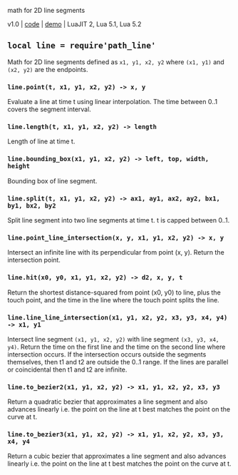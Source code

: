 math for 2D line segments

v1.0 | [code](http://code.google.com/p/lua-files/source/browse/path_line.lua) | [demo](http://code.google.com/p/lua-files/source/browse/path_hit_demo.lua) | LuaJIT 2, Lua 5.1, Lua 5.2

## `local line = require'path_line'`

Math for 2D line segments defined as
  `x1, y1, x2, y2`
where `(x1, y1)` and `(x2, y2)` are the endpoints.

### `line.point(t, x1, y1, x2, y2) -> x, y`
Evaluate a line at time t using linear interpolation. The time between 0..1 covers the segment interval.

### `line.length(t, x1, y1, x2, y2) -> length`
Length of line at time t.

### `line.bounding_box(x1, y1, x2, y2) -> left, top, width, height`
Bounding box of line segment.

### `line.split(t, x1, y1, x2, y2) -> ax1, ay1, ax2, ay2, bx1, by1, bx2, by2`
Split line segment into two line segments at time t. t is capped between 0..1.

### `line.point_line_intersection(x, y, x1, y1, x2, y2) -> x, y`
Intersect an infinite line with its perpendicular from point (x, y). Return the intersection point.

### `line.hit(x0, y0, x1, y1, x2, y2) -> d2, x, y, t`
Return the shortest distance-squared from point (x0, y0) to line, plus the touch point, and the time in the line where the touch point splits the line.

### `line.line_line_intersection(x1, y1, x2, y2, x3, y3, x4, y4) -> x1, y1`
Intersect line segment `(x1, y1, x2, y2)` with line segment `(x3, y3, x4, y4)`. Return the time on the first line and the time on the second line where intersection occurs. If the intersection occurs outside the segments themselves, then t1 and t2 are outside the 0..1 range. If the lines are parallel or coincidental then t1 and t2 are infinite.

### `line.to_bezier2(x1, y1, x2, y2) -> x1, y1, x2, y2, x3, y3`
Return a quadratic bezier that approximates a line segment and also advances linearly i.e. the point on the line at t best matches the point on the curve at t.

### `line.to_bezier3(x1, y1, x2, y2) -> x1, y1, x2, y2, x3, y3, x4, y4`
Return a cubic bezier that approximates a line segment and also advances linearly i.e. the point on the line at t best matches the point on the curve at t.

